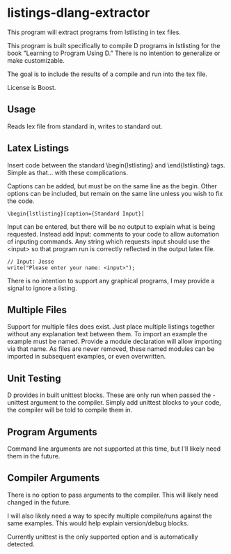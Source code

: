 listings-dlang-extractor
========================

This program will extract programs from lstlisting in tex files.

This program is built specifically to compile D programs in lstlisting for
the book "Learning to Program Using D." There is no intention to generalize or make customizable.

The goal is to include the results of a compile and run into the tex file.

License is Boost.

Usage
-----

Reads lex file from standard in, writes to standard out.

Latex Listings
--------------

Insert code between the standard \begin{lstlisting} and \end{lstlisting} tags. Simple as that... with these complications.

Captions can be added, but must be on the same line as the begin. Other options can be included, but remain on the same line unless you wish to fix the code.

    \begin{lstlisting}[caption={Standard Input}]

Input can be entered, but there will be no output to explain what is being requested. Instead add Input: comments to your code to allow automation of inputing commands. Any string which requests input should use the &lt;input&gt; so that program run is correctly reflected in the output latex file.

    // Input: Jesse
    write("Please enter your name: <input>");

There is no intention to support any graphical programs, I may provide a signal to ignore a listing.

Multiple Files
--------------

Support for multiple files does exist. Just place multiple listings together without any explanation text between them. To import an example the example must be named. Provide a module declaration will allow importing via that name. As files are never removed, these named modules can be imported in subsequent examples, or even overwritten.

Unit Testing
------------

D provides in built unittest blocks. These are only run when passed the -unittest argument to the compiler. Simply add unittest blocks to your code, the compiler will be told to compile them in.

Program Arguments
-----------------

Command line arguments are not supported at this time, but I'll likely need them in the future.

Compiler Arguments
------------------

There is no option to pass arguments to the compiler. This will likely need changed in the future.

I will also likely need a way to specify multiple compile/runs against the same examples. This would help explain version/debug blocks.

Currently unittest is the only supported option and is automatically detected.
